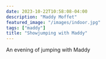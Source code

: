 ```yaml
---
date: 2023-10-22T10:58:08-04:00
description: "Maddy Moffet"
featured_image: "/images/indoor.jpg"
tags: ["maddy"]
title: "Showjumping with Maddy"
---
```


An evening of jumping with Maddy
